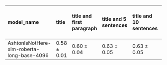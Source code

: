 | model_name                                 | title           | title and first paragraph   | title and 5 sentences   | title and 10 sentences   | title and first sentence each paragraph   | raw text            |
|:-------------------------------------------|:----------------|:----------------------------|:------------------------|:-------------------------|:------------------------------------------|:--------------------|
| AshtonIsNotHere-xlm-roberta-long-base-4096 | 0.58 $\pm$ 0.01 | 0.60 $\pm$ 0.04             | 0.63 $\pm$ 0.05         | 0.63 $\pm$ 0.05          | 0.64 $\pm$ 0.04                           | **0.66 $\pm$ 0.06** |